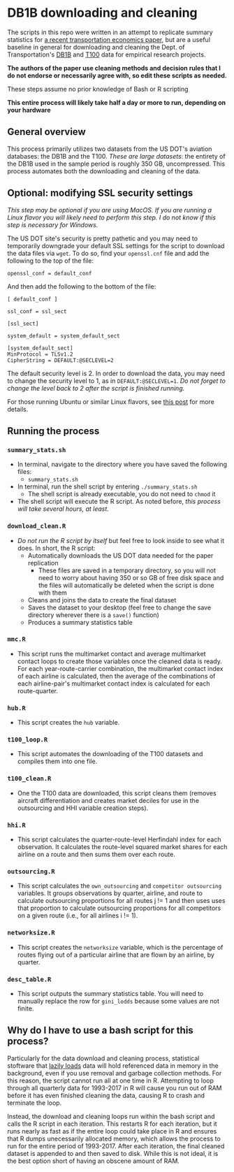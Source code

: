 # DB1B downloading and cleaning

The scripts in this repo were written in an attempt to replicate summary statistics for [a recent transportation economics paper](https://evergreen.loyola.edu/kmtan/www/Research/TacitCollusionSouthwestAirlines_KimKimTan.pdf), but are a useful baseline in general for downloading and cleaning the Dept. of Transportation's [DB1B](https://www.transtats.bts.gov/Tables.asp?DB_ID=125&DB_Name=Airline%20Origin%20and%20Destination%20Survey%20%28DB1B%29&DB_Short_Name=Origin%20and%20Destination%20Survey) and [T100](https://www.transtats.bts.gov/Tables.asp?DB_ID=111&DB_Name=Air%20Carrier%20Statistics%20%28Form%2041%20Traffic%29-%20All%20Carriers&DB_Short_Name=Air%20Carriers) data for empirical research projects.

**The authors of the paper use cleaning methods and decision rules that I do not endorse or necessarily agree with, so edit these scripts as needed.**

These steps assume no prior knowledge of Bash or R scripting

**This entire process will likely take half a day or more to run, depending on your hardware**

## General overview

This process primarily utilizes two datasets from the US DOT's aviation databases: the DB1B and the T100. *These are large datasets*: the entirety of the DB1B used in the sample period is roughly 350 GB, uncompressed. This process automates both the downloading and cleaning of the data.

## Optional: modifying SSL security settings

*This step may be optional if you are using MacOS. If you are running a Linux flavor you will likely need to perform this step. I do not know if this step is necessary for Windows.*

The US DOT site's security is pretty pathetic and you may need to temporarily downgrade your default SSL settings for the script to download the data files via `wget`. To do so, find your `openssl.cnf` file and add the following to the top of the file:

```
openssl_conf = default_conf
```

And then add the following to the bottom of the file:

```
[ default_conf ]

ssl_conf = ssl_sect

[ssl_sect]

system_default = system_default_sect

[system_default_sect]
MinProtocol = TLSv1.2
CipherString = DEFAULT:@SECLEVEL=2
```
The default security level is 2. In order to download the data, you may need to change the security level to 1, as in `DEFAULT:@SECLEVEL=1`. *Do not forget to change the level back to 2 after the script is finished running.*

For those running Ubuntu or similar Linux flavors, see [this post](https://askubuntu.com/questions/1233186/ubuntu-20-04-how-to-set-lower-ssl-security-level) for more details.

## Running the process

### `summary_stats.sh`

- In terminal, navigate to the directory where you have saved the following files:
	- `summary_stats.sh`
- In terminal, run the shell script by entering `./summary_stats.sh`
	- The shell script is already executable, you do not need to `chmod` it
- The shell script will execute the R script. As noted before, *this process will take several hours, at least.*

### `download_clean.R`

- *Do not run the R script by itself* but feel free to look inside to see what it does. In short, the R script:
	- Automatically downloads the US DOT data needed for the paper replication
		- These files are saved in a temporary directory, so you will not need to worry about having 350 or so GB of free disk space and the files will automatically be deleted when the script is done with them
	- Cleans and joins the data to create the final dataset
	- Saves the dataset to your desktop (feel free to change the save directory wherever there is a `save()` function)
	- Produces a summary statistics table

### `mmc.R`

- This script runs the multimarket contact and average multimarket contact loops to create those variables once the cleaned data is ready. For each year-route-carrier combination, the multimarket contact index of each airline is calculated, then the average of the combinations of each airline-pair's multimarket contact index is calculated for each route-quarter.

### `hub.R`

- This script creates the `hub` variable.

### `t100_loop.R`

- This script automates the downloading of the T100 datasets and compiles them into one file.

### `t100_clean.R`

- One the T100 data are downloaded, this script cleans them (removes aircraft differentiation and creates market deciles for use in the outsourcing and HHI variable creation steps).

### `hhi.R`

- This script calculates the quarter-route-level Herfindahl index for each observation. It calculates the route-level squared market shares for each airline on a route and then sums them over each route.

### `outsourcing.R`

- This script calculates the `own_outsourcing` and `competitor outsourcing` variables. It groups observations by quarter, airline, and route to calculate outsourcing proportions for all routes j != 1 and then uses uses that proportion to calculate outsourcing proportions for all competitors on a given route (i.e., for all airlines i != 1).

### `networksize.R`

- This script creates the `networksize` variable, which is the percentage of routes flying out of a particular airline that are flown by an airline, by quarter.

### `desc_table.R`

- This script outputs the summary statistics table. You will need to manually replace the row for `gini_lodds` because some values are not finite.

## Why do I have to use a bash script for this process?

Particularly for the data download and cleaning process, statistical stoftware that [lazily loads](https://en.wikipedia.org/wiki/Lazy_loading) data will hold referenced data in memory in the background, even if you use removal and garbage collection methods. For this reason, the script cannot run all at one time in R. Attempting to loop through all quarterly data for 1993-2017 in R will cause you run out of RAM before it has even finished cleaning the data, causing R to crash and terminate the loop.

Instead, the download and cleaning loops run within the bash script and calls the R script in each iteration. This restarts R for each iteration, but it runs nearly as fast as if the entire loop could take place in R and ensures that R dumps unecessarily allocated memory, which allows the process to run for the entire period of 1993-2017. After each iteration, the final cleaned dataset is appended to and then saved to disk. While this is not ideal, it is the best option short of having an obscene amount of RAM.
